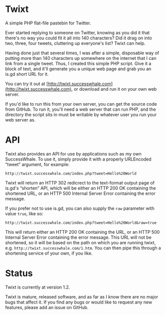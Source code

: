 Twixt
=====

A simple PHP flat-file pastebin for Twitter.

Ever started replying to someone on Twitter, knowing as you did it that there's no
way you could fit it all into 140 characters? Did it drag on into two, three, four
tweets, cluttering up everyone's list? Twixt can help.

Having done just that several times, I was after a simple, disposable way of
putting more than 140 characters up somewhere on the internet that I can link from
a single tweet. Thus, I created this simple PHP script. Give it a block of text,
and it'll generate you a unique web page and grab you an is.gd short URL for it.

You can try it out at [http://twixt.successwhale.com](http://twixt.successwhale.com), or download and run it on
your own web server.

If you'd like to run this from your own server, you can get the source code from
GitHub. To run it, you'll need a web server that can run PHP, and the directory the
script sits in must be writable by whatever user you run your web server as.

API
===

Twixt also provides an API for use by applications such as my own SuccessWhale.
To use it, simply provide it with a properly URLEncoded “tweet” argument, for
example:

`http://twixt.successwhale.com/index.php?tweet=Hello%20World`

Twixt will return an HTTP 302 redicrect to the text-format output page of is.gd's “shorten” API, which will be either an HTTP 200 OK containing the shortened URL, or an HTTP 500 Internal Server Error containing the error message.

If you prefer not to use is.gd, you can also supply the `raw` parameter with value `true`, like so:

`http://twixt.successwhale.com/index.php?tweet=Hello%20World&raw=true`

This will return either an HTTP 200 OK containing the URL, or an HTTP 500 Internal Server Error containing the error message. This URL will not be shortened, so it will be based on the path on which you are running twixt, e.g. `http://twixt.successwhale.com/1.htm`. You can then pipe this through a shortening service of your own, if you like.

Status
======

Twixt is currently at version 1.2.

Twixt is mature, released software, and as far as I know there are no major bugs
that affect it. If you find any bugs or would like to request any new features,
please add an issue on GitHub.
